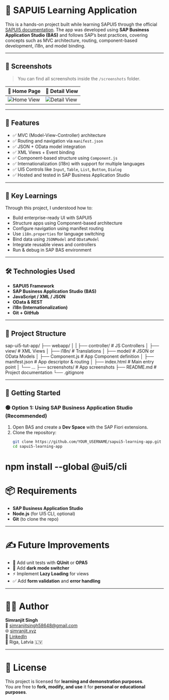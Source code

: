# 🚀 SAPUI5 Learning Application

This is a hands-on project built while learning SAPUI5 through the official [SAPUI5 documentation](https://sapui5.hana.ondemand.com/#/topic). The app was developed using **SAP Business Application Studio (BAS)** and follows SAP’s best practices, covering concepts such as MVC architecture, routing, component-based development, i18n, and model binding.

---

## 📸 Screenshots

> You can find all screenshots inside the `/screenshots` folder.

| 📱 Home Page                       | 🧾 Detail View                         |
| ---------------------------------- | -------------------------------------- |
| ![Home View](screenshots/home.png) | ![Detail View](screenshots/detail.png) |

---

## 🧩 Features

- ✅ MVC (Model-View-Controller) architecture
- ✅ Routing and navigation via `manifest.json`
- ✅ JSON + OData model integration
- ✅ XML Views + Event binding
- ✅ Component-based structure using `Component.js`
- ✅ Internationalization (i18n) with support for multiple languages
- ✅ UI5 Controls like `Input`, `Table`, `List`, `Button`, `Dialog`
- ✅ Hosted and tested in SAP Business Application Studio

---

## 🧠 Key Learnings

Through this project, I understood how to:

- Build enterprise-ready UI with SAPUI5
- Structure apps using Component-based architecture
- Configure navigation using manifest routing
- Use `i18n.properties` for language switching
- Bind data using `JSONModel` and `ODataModel`
- Integrate reusable views and controllers
- Run & debug in SAP BAS environment

---

## 🛠️ Technologies Used

- **SAPUI5 Framework**
- **SAP Business Application Studio (BAS)**
- **JavaScript / XML / JSON**
- **OData & REST**
- **i18n (Internationalization)**
- **Git + GitHub**

---

## 📂 Project Structure

sap-ui5-tut-app/
├── webapp/ │
| ├── controller/ # JS Controllers
│ ├── view/ # XML Views
│ ├── i18n/ # Translations
│ ├── model/ # JSON or OData Models
│ ├── Component.js # App Component definition
│ ├── manifest.json # App descriptor & routing
│ ├── index.html # Main entry point
│ └── ... ├── screenshots/ # App screenshots
├── README.md # Project documentation
└── .gitignore

---

## 🚀 Getting Started

### 🟢 Option 1: Using SAP Business Application Studio (Recommended)

1. Open BAS and create a **Dev Space** with the SAP Fiori extensions.
2. Clone the repository:
   ```bash
   git clone https://github.com/YOUR_USERNAME/sapui5-learning-app.git
   cd sapui5-learning-app
   ```

# npm install --global @ui5/cli

# 📦 Requirements

- **SAP Business Application Studio**
- **Node.js** (for UI5 CLI, optional)
- **Git** (to clone the repo)

---

# ✍️ Future Improvements

- 🧪 Add unit tests with **QUnit** or **OPA5**
- 🌙 Add **dark mode switcher**
- ⚡ Implement **Lazy Loading** for views
- ✅ Add **form validation** and **error handling**

---

# 👨‍💻 Author

**Simranjit Singh**  
📧 [simranjitsingh58648@gmail.com](mailto:simranjitsingh58648@gmail.com)  
🌐 [simranjit.xyz](https://simranjit.xyz)  
🔗 [LinkedIn](https://www.linkedin.com/in/simranjitsingh22)  
📍 Riga, Latvia 🇱🇻

---

# 📄 License

This project is licensed for **learning and demonstration purposes**.  
You are free to **fork, modify, and use** it for **personal or educational purposes**.

